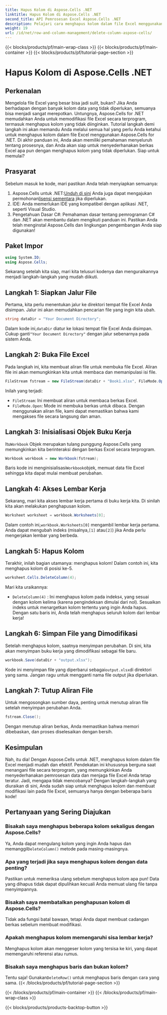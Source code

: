 ```yaml
---
title: Hapus Kolom di Aspose.Cells .NET
linktitle: Hapus Kolom di Aspose.Cells .NET
second_title: API Pemrosesan Excel Aspose.Cells .NET
description: Pelajari cara menghapus kolom dalam file Excel menggunakan Aspose.Cells for .NET. Ikuti panduan terperinci kami, langkah demi langkah untuk menyederhanakan modifikasi file Excel Anda.
weight: 19
url: /id/net/row-and-column-management/delete-column-aspose-cells/
---
```


{{< blocks/products/pf/main-wrap-class >}}
{{< blocks/products/pf/main-container >}}
{{< blocks/products/pf/tutorial-page-section >}}

# Hapus Kolom di Aspose.Cells .NET

## Perkenalan
Mengelola file Excel yang besar bisa jadi sulit, bukan? Jika Anda berhadapan dengan banyak kolom data yang tidak diperlukan, semuanya bisa menjadi sangat merepotkan. Untungnya, Aspose.Cells for .NET memudahkan Anda untuk memodifikasi file Excel secara terprogram, termasuk menghapus kolom yang tidak diinginkan. Tutorial langkah demi langkah ini akan memandu Anda melalui semua hal yang perlu Anda ketahui untuk menghapus kolom dalam file Excel menggunakan Aspose.Cells for .NET.
Di akhir panduan ini, Anda akan memiliki pemahaman menyeluruh tentang prosesnya, dan Anda akan siap untuk menyederhanakan berkas Excel apa pun dengan menghapus kolom yang tidak diperlukan. Siap untuk memulai?
## Prasyarat
Sebelum masuk ke kode, mari pastikan Anda telah menyiapkan semuanya:
1.  Aspose.Cells untuk .NET:[Unduh di sini](https://releases.aspose.com/cells/net/) Anda juga dapat mengajukan permohonan[lisensi sementara](https://purchase.aspose.com/temporary-license/) jika diperlukan.
2. IDE: Anda memerlukan IDE yang kompatibel dengan aplikasi .NET, seperti Visual Studio.
3. Pengetahuan Dasar C#: Pemahaman dasar tentang pemrograman C# dan .NET akan membantu dalam mengikuti panduan ini.
Pastikan Anda telah menginstal Aspose.Cells dan lingkungan pengembangan Anda siap digunakan!
## Paket Impor
```csharp
using System.IO;
using Aspose.Cells;
```
Sekarang setelah kita siap, mari kita telusuri kodenya dan menguraikannya menjadi langkah-langkah yang mudah diikuti.
## Langkah 1: Siapkan Jalur File
Pertama, kita perlu menentukan jalur ke direktori tempat file Excel Anda disimpan. Jalur ini akan memudahkan pencarian file yang ingin kita ubah.
```csharp
string dataDir = "Your Document Directory";
```
 Dalam kode ini,`dataDir` diatur ke lokasi tempat file Excel Anda disimpan. Cukup ganti`"Your Document Directory"` dengan jalur sebenarnya pada sistem Anda.
## Langkah 2: Buka File Excel
Pada langkah ini, kita membuat aliran file untuk membuka file Excel. Aliran file ini akan memungkinkan kita untuk membaca dan memanipulasi isi file.
```csharp
FileStream fstream = new FileStream(dataDir + "Book1.xlsx", FileMode.Open);
```
Inilah yang terjadi:
- `FileStream`: Ini membuat aliran untuk membaca berkas Excel.
- `FileMode.Open`: Mode ini membuka berkas untuk dibaca.
Dengan menggunakan aliran file, kami dapat memastikan bahwa kami mengakses file secara langsung dan aman.
## Langkah 3: Inisialisasi Objek Buku Kerja
 Itu`Workbook` Objek merupakan tulang punggung Aspose.Cells yang memungkinkan kita berinteraksi dengan berkas Excel secara terprogram.
```csharp
Workbook workbook = new Workbook(fstream);
```
 Baris kode ini menginisialisasi`Workbook`objek, memuat data file Excel sehingga kita dapat mulai membuat perubahan.
## Langkah 4: Akses Lembar Kerja
Sekarang, mari kita akses lembar kerja pertama di buku kerja kita. Di sinilah kita akan melakukan penghapusan kolom.
```csharp
Worksheet worksheet = workbook.Worksheets[0];
```
 Dalam contoh ini,`workbook.Worksheets[0]` mengambil lembar kerja pertama. Anda dapat mengubah indeks (misalnya,`[1]` atau`[2]`) jika Anda perlu mengerjakan lembar yang berbeda.
## Langkah 5: Hapus Kolom
Terakhir, inilah bagian utamanya: menghapus kolom! Dalam contoh ini, kita menghapus kolom di posisi ke-5.
```csharp
worksheet.Cells.DeleteColumn(4);
```
Mari kita uraikannya:
- `DeleteColumn(4)` : Ini menghapus kolom pada indeks`4`, yang sesuai dengan kolom kelima (karena pengindeksan dimulai dari nol). Sesuaikan indeks untuk menargetkan kolom tertentu yang ingin Anda hapus.
Dengan satu baris ini, Anda telah menghapus seluruh kolom dari lembar kerja!
## Langkah 6: Simpan File yang Dimodifikasi
Setelah menghapus kolom, saatnya menyimpan perubahan. Di sini, kita akan menyimpan buku kerja yang dimodifikasi sebagai file baru.
```csharp
workbook.Save(dataDir + "output.xlsx");
```
 Kode ini menyimpan file yang diperbarui sebagai`output.xlsx`di direktori yang sama. Jangan ragu untuk mengganti nama file output jika diperlukan.
## Langkah 7: Tutup Aliran File
Untuk mengosongkan sumber daya, penting untuk menutup aliran file setelah menyimpan perubahan Anda.
```csharp
fstream.Close();
```
Dengan menutup aliran berkas, Anda memastikan bahwa memori dibebaskan, dan proses diselesaikan dengan bersih.
## Kesimpulan
Nah, itu dia! Dengan Aspose.Cells untuk .NET, menghapus kolom dalam file Excel menjadi mudah dan efektif. Pendekatan ini khususnya berguna saat menangani file secara terprogram, yang memungkinkan Anda menyederhanakan pemrosesan data dan menjaga file Excel Anda tetap teratur. 
Jadi, mengapa tidak mencobanya? Dengan langkah-langkah yang diuraikan di sini, Anda sudah siap untuk menghapus kolom dan membuat modifikasi lain pada file Excel, semuanya hanya dengan beberapa baris kode!
## Pertanyaan yang Sering Diajukan
### Bisakah saya menghapus beberapa kolom sekaligus dengan Aspose.Cells?  
 Ya, Anda dapat mengulang kolom yang ingin Anda hapus dan memanggil`DeleteColumn()` metode pada masing-masingnya.
### Apa yang terjadi jika saya menghapus kolom dengan data penting?  
Pastikan untuk memeriksa ulang sebelum menghapus kolom apa pun! Data yang dihapus tidak dapat dipulihkan kecuali Anda memuat ulang file tanpa menyimpannya.
### Bisakah saya membatalkan penghapusan kolom di Aspose.Cells?  
Tidak ada fungsi batal bawaan, tetapi Anda dapat membuat cadangan berkas sebelum membuat modifikasi.
### Apakah menghapus kolom memengaruhi sisa lembar kerja?  
Menghapus kolom akan menggeser kolom yang tersisa ke kiri, yang dapat memengaruhi referensi atau rumus.
### Bisakah saya menghapus baris dan bukan kolom?  
 Tentu saja! Gunakan`DeleteRow()` untuk menghapus baris dengan cara yang sama.
{{< /blocks/products/pf/tutorial-page-section >}}

{{< /blocks/products/pf/main-container >}}
{{< /blocks/products/pf/main-wrap-class >}}

{{< blocks/products/products-backtop-button >}}

